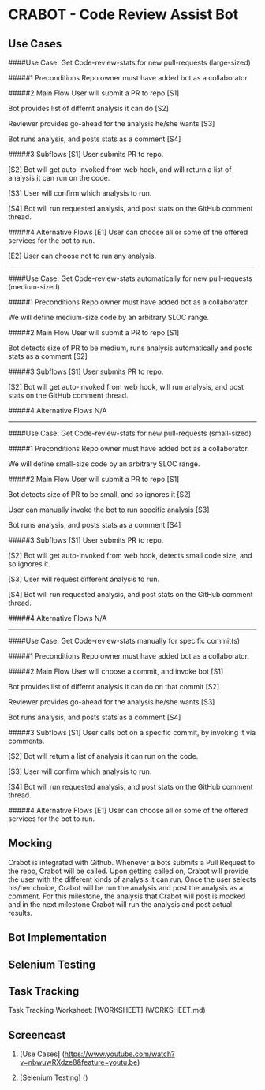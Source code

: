 # CRABOT - Code Review Assist Bot

## Use Cases

####Use Case: Get Code-review-stats for new pull-requests (large-sized)

#####1 Preconditions
   Repo owner must have added bot as a collaborator.

#####2 Main Flow
   User will submit a PR to repo [S1]
   
   Bot provides list of differnt analysis it can do [S2]
   
   Reviewer provides go-ahead for the analysis he/she wants [S3]
   
   Bot runs analysis, and posts stats as a comment [S4]

#####3 Subflows
  [S1] User submits PR to repo.
  
  [S2] Bot will get auto-invoked from web hook, and will return a list of analysis it can run on the code. 
  
  [S3] User will confirm which analysis to run.
  
  [S4] Bot will run requested analysis, and post stats on the GitHub comment thread.

#####4 Alternative Flows
  [E1] User can choose all or some of the offered services for the bot to run.
  
  [E2] User can choose not to run any analysis.

--------------------------------------------------

####Use Case: Get Code-review-stats automatically for new pull-requests (medium-sized) 

#####1 Preconditions
   Repo owner must have added bot as a collaborator.
   
   We will define medium-size code by an arbitrary SLOC range.

#####2 Main Flow
   User will submit a PR to repo [S1]
   
   Bot detects size of PR to be medium, runs analysis automatically and posts stats as a comment [S2]

#####3 Subflows
  [S1] User submits PR to repo.
  
  [S2] Bot will get auto-invoked from web hook, will run analysis, and post stats on the GitHub comment thread.

#####4 Alternative Flows
  N/A

--------------------------------------------------  

####Use Case: Get Code-review-stats for new pull-requests (small-sized) 

#####1 Preconditions
   Repo owner must have added bot as a collaborator.
   
   We will define small-size code by an arbitrary SLOC range.

#####2 Main Flow
   User will submit a PR to repo [S1]
   
   Bot detects size of PR to be small, and so ignores it [S2]
   
   User can manually invoke the bot to run specific analysis [S3]
   
   Bot runs analysis, and posts stats as a comment [S4]

#####3 Subflows
  [S1] User submits PR to repo.
  
  [S2] Bot will get auto-invoked from web hook, detects small code size, and so ignores it.
  
  [S3] User will request different analysis to run.
  
  [S4] Bot will run requested analysis, and post stats on the GitHub comment thread.

#####4 Alternative Flows
  N/A

--------------------------------------------------  

####Use Case: Get Code-review-stats manually for specific commit(s)

#####1 Preconditions
   Repo owner must have added bot as a collaborator. 

#####2 Main Flow
   User will choose a commit, and invoke bot [S1]
   
   Bot provides list of differnt analysis it can do on that commit [S2]
   
   Reviewer provides go-ahead for the analysis he/she wants [S3]
   
   Bot runs analysis, and posts stats as a comment [S4]

#####3 Subflows
  [S1] User calls bot on a specific commit, by invoking it via comments.
  
  [S2] Bot will return a list of analysis it can run on the code. 
  
  [S3] User will confirm which analysis to run.
  
  [S4] Bot will run requested analysis, and post stats on the GitHub comment thread.

#####4 Alternative Flows
  [E1] User can choose all or some of the offered services for the bot to run.



## Mocking

Crabot is integrated with Github. Whenever a bots submits a Pull Request to the repo, Crabot will be called. Upon getting called on, Crabot will provide the user with the different kinds of analysis it can run. Once the user selects his/her choice, Crabot will be run the analysis and post the analysis as a comment. For this milestone, the analysis that Crabot will post is mocked and in the next milestone Crabot will run the analysis and post actual results. 

## Bot Implementation



## Selenium Testing

## Task Tracking

Task Tracking Worksheet: [WORKSHEET] (WORKSHEET.md)

## Screencast

1) [Use Cases] (https://www.youtube.com/watch?v=nbwuwRXdze8&feature=youtu.be)

2) [Selenium Testing] ()


